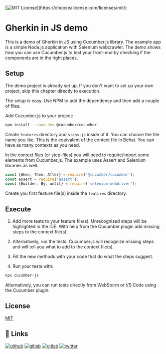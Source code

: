 [![MIT License](https://img.shields.io/apm/l/atomic-design-ui.svg?)](https://choosealicense.com/licenses/mit/)

# Gherkin in JS demo

This is a demo of Gherkin in JS using Cucumber.js library. The example app is a simple
Node.js application with Selenium webcrawler. The demo shows how you can use Cucumber.js
to test your front-end by checking if the components are in the right places.

## Setup

The demo project is already set up.
If you don't want to set up your own project, skip this chapter directly to execution.

The setup is easy. Use NPM to add the dependency and then add a couple of files.

Add Cucumber.js to your project:
```bash
npm install --save-dev @cucumber/cucumber
```
Create `features` directory and `steps.js` inside of it. You can choose the file name you like.
This is the equivalent of the context file in Behat. You can have as many contexts as you need.

In the context files (or step-files) you will need to require/import some elements from Cucumber.js.
The example uses Assert and Selenium libraries as well.

```javascript
const {When, Then, After} = require('@cucumber/cucumber');
const assert = require('assert');
const {Builder, By, until} = require('selenium-webdriver');
```

Create you first feature file(s) inside the `features` directory.

## Execute

1. Add more tests to your feature file(s). Unrecognized steps will be highlighted in the IDE.
   With help from the Cucumber plugin add missing steps to the context file(s).

1. Alternatively, run the tests. Cucumber.js will recognize missing steps and will tell
   you what to add to the context file(s).

1. Fill the new methods with your code that do what the steps suggest.

1. Run your tests with:
```bash
npx cucumber-js
```
Alternatively, you can run tests directly from WebStorm or VS Code using the Cucumber plugin.


## License

[MIT](https://choosealicense.com/licenses/mit/)


## 🔗 Links
[![github](https://img.shields.io/badge/github-000?style=for-the-badge&logo=github&logoColor=white)](https://github.com/daropotter)
[![gitlab](https://img.shields.io/badge/gitlab-003385?style=for-the-badge&logo=gitlab&logoColor=white)](https://gitlab.com/daropotter)
[![gitlab](https://img.shields.io/badge/discord-0A66C2?style=for-the-badge&logo=discord&logoColor=white)](https://discordapp.com/users/355099945805807627)
[![twitter](https://img.shields.io/badge/twitter-1DA1F2?style=for-the-badge&logo=twitter&logoColor=white)](https://twitter.com/daropotter)

